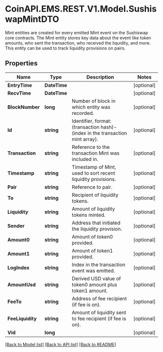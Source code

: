 # CoinAPI.EMS.REST.V1.Model.SushiswapMintDTO
Mint entities are created for every emitted Mint event on the Sushiswap core contracts. The Mint entity stores key data about the event like token amounts, who sent the transaction, who received the liquidity, and more. This entity can be used to track liquidity provisions on pairs.

## Properties

Name | Type | Description | Notes
------------ | ------------- | ------------- | -------------
**EntryTime** | **DateTime** |  | [optional] 
**RecvTime** | **DateTime** |  | [optional] 
**BlockNumber** | **long** | Number of block in which entity was recorded. | [optional] 
**Id** | **string** | Identifier, format: (transaction hash)-(index in the transaction mint array). | [optional] 
**Transaction** | **string** | Reference to the transaction Mint was included in. | [optional] 
**Timestamp** | **string** | Timestamp of Mint, used to sort recent liquidity provisions. | [optional] 
**Pair** | **string** | Reference to pair. | [optional] 
**To** | **string** | Recipient of liquidity tokens. | [optional] 
**Liquidity** | **string** | Amount of liquidity tokens minted. | [optional] 
**Sender** | **string** | Address that initiated the liquidity provision. | [optional] 
**Amount0** | **string** | Amount of token0 provided. | [optional] 
**Amount1** | **string** | Amount of token1 provided. | [optional] 
**LogIndex** | **string** | Index in the transaction event was emitted. | [optional] 
**AmountUsd** | **string** | Derived USD value of token0 amount plus token1 amount. | [optional] 
**FeeTo** | **string** | Address of fee recipient (if fee is on). | [optional] 
**FeeLiquidity** | **string** | Amount of liquidity sent to fee recipient (if fee is on). | [optional] 
**Vid** | **long** |  | [optional] 

[[Back to Model list]](../README.md#documentation-for-models) [[Back to API list]](../README.md#documentation-for-api-endpoints) [[Back to README]](../README.md)

